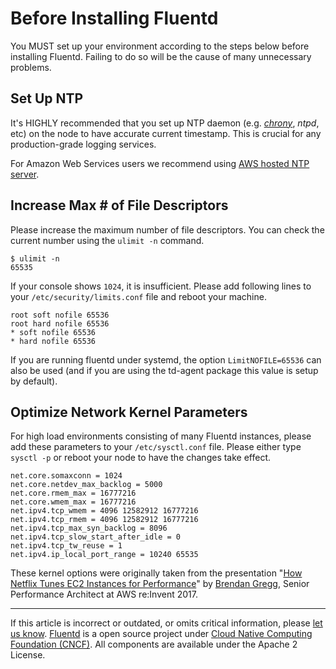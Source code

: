 # Before Installing Fluentd

You MUST set up your environment according to the steps below before
installing Fluentd. Failing to do so will be the cause of many
unnecessary problems.


## Set Up NTP

It's HIGHLY recommended that you set up NTP daemon (e.g.
*[chrony](https://chrony.tuxfamily.org/)*, *ntpd*, etc) on the node to
have accurate current timestamp. This is crucial for any
production-grade logging services.

For Amazon Web Services users we recommend using [AWS hosted NTP server](https://docs.aws.amazon.com/AWSEC2/latest/UserGuide/set-time.html).


## Increase Max \# of File Descriptors

Please increase the maximum number of file descriptors. You can check
the current number using the `ulimit -n` command.

``` {.CodeRay}
$ ulimit -n
65535
```

If your console shows `1024`, it is insufficient. Please add following
lines to your `/etc/security/limits.conf` file and reboot your machine.

``` {.CodeRay}
root soft nofile 65536
root hard nofile 65536
* soft nofile 65536
* hard nofile 65536
```

If you are running fluentd under systemd, the option `LimitNOFILE=65536`
can also be used (and if you are using the td-agent package this value
is setup by default).


## Optimize Network Kernel Parameters

For high load environments consisting of many Fluentd instances, please
add these parameters to your `/etc/sysctl.conf` file. Please either type
`sysctl -p` or reboot your node to have the changes take effect.

``` {.CodeRay}
net.core.somaxconn = 1024
net.core.netdev_max_backlog = 5000
net.core.rmem_max = 16777216
net.core.wmem_max = 16777216
net.ipv4.tcp_wmem = 4096 12582912 16777216
net.ipv4.tcp_rmem = 4096 12582912 16777216
net.ipv4.tcp_max_syn_backlog = 8096
net.ipv4.tcp_slow_start_after_idle = 0
net.ipv4.tcp_tw_reuse = 1
net.ipv4.ip_local_port_range = 10240 65535
```

These kernel options were originally taken from the presentation "[How
Netflix Tunes EC2 Instances for
Performance](https://www.slideshare.net/brendangregg/how-netflix-tunes-ec2-instances-for-performance)"
by [Brendan Gregg](http://www.brendangregg.com/), Senior Performance
Architect at AWS re:Invent 2017.


------------------------------------------------------------------------

If this article is incorrect or outdated, or omits critical information,
please [let us know](https://github.com/fluent/fluentd-docs/issues?state=open).
[Fluentd](http://www.fluentd.org/) is a open source project under [Cloud
Native Computing Foundation (CNCF)](https://cncf.io/). All components
are available under the Apache 2 License.
